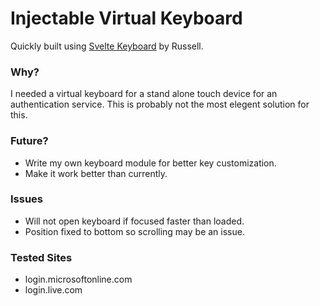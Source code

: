 # Injectable Virtual Keyboard

Quickly built using [Svelte Keyboard](https://github.com/russellsamora/svelte-keyboard) by Russell.


### Why?
I needed a virtual keyboard for a stand alone touch device for an authentication service. This is probably not the most elegent solution for this.


### Future?
- Write my own keyboard module for better key customization.
- Make it work better than currently.

### Issues
- Will not open keyboard if focused faster than loaded.
- Position fixed to bottom so scrolling may be an issue.

### Tested Sites
- login.microsoftonline.com
- login.live.com